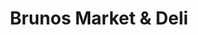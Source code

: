 ---
title: "Brunos Market & Deli"
url: /carmel-by-the-sea/brunos-market-and-deli/
shop: supermarket
---